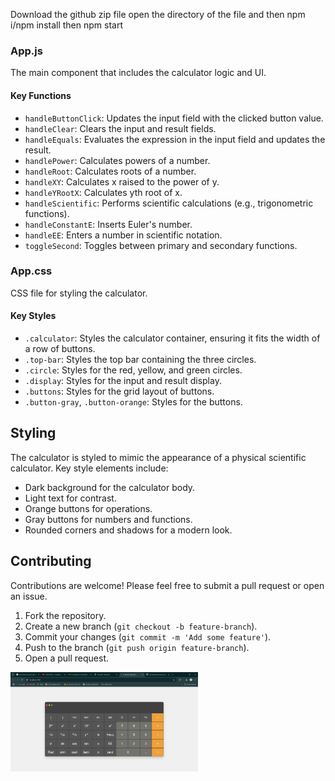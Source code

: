 Download the github zip file 
open the directory of the file 
and then npm i/npm install
then npm start


### App.js

The main component that includes the calculator logic and UI. 

#### Key Functions

- `handleButtonClick`: Updates the input field with the clicked button value.
- `handleClear`: Clears the input and result fields.
- `handleEquals`: Evaluates the expression in the input field and updates the result.
- `handlePower`: Calculates powers of a number.
- `handleRoot`: Calculates roots of a number.
- `handleXY`: Calculates x raised to the power of y.
- `handleYRootX`: Calculates yth root of x.
- `handleScientific`: Performs scientific calculations (e.g., trigonometric functions).
- `handleConstantE`: Inserts Euler's number.
- `handleEE`: Enters a number in scientific notation.
- `toggleSecond`: Toggles between primary and secondary functions.

### App.css

CSS file for styling the calculator. 

#### Key Styles

- `.calculator`: Styles the calculator container, ensuring it fits the width of a row of buttons.
- `.top-bar`: Styles the top bar containing the three circles.
- `.circle`: Styles for the red, yellow, and green circles.
- `.display`: Styles for the input and result display.
- `.buttons`: Styles for the grid layout of buttons.
- `.button-gray`, `.button-orange`: Styles for the buttons.

## Styling

The calculator is styled to mimic the appearance of a physical scientific calculator. Key style elements include:

- Dark background for the calculator body.
- Light text for contrast.
- Orange buttons for operations.
- Gray buttons for numbers and functions.
- Rounded corners and shadows for a modern look.

## Contributing

Contributions are welcome! Please feel free to submit a pull request or open an issue.

1. Fork the repository.
2. Create a new branch (`git checkout -b feature-branch`).
3. Commit your changes (`git commit -m 'Add some feature'`).
4. Push to the branch (`git push origin feature-branch`).
5. Open a pull request.

<img src="Scientific Calculator - Google Chrome 1_8_2025 10_07_37 PM.png" width="300" />